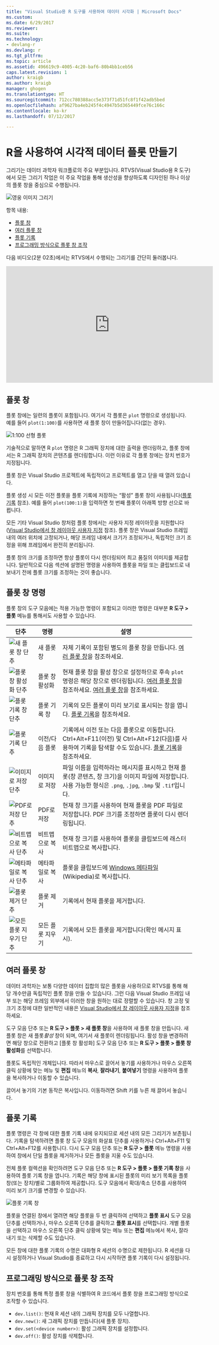 ```yaml
---
title: "Visual Studio용 R 도구를 사용하여 데이터 시각화 | Microsoft Docs"
ms.custom: 
ms.date: 6/29/2017
ms.reviewer: 
ms.suite: 
ms.technology:
- devlang-r
ms.devlang: r
ms.tgt_pltfrm: 
ms.topic: article
ms.assetid: 496619c9-4005-4c20-baf6-80b4bb1ceb56
caps.latest.revision: 1
author: kraigb
ms.author: kraigb
manager: ghogen
ms.translationtype: HT
ms.sourcegitcommit: 712cc780388acc5e373f71d51fc8f1f42adb5bed
ms.openlocfilehash: af9627ba4eb245f4c4947b5d365449fce76c166c
ms.contentlocale: ko-kr
ms.lasthandoff: 07/12/2017

---
```


# <a name="creating-visual-data-plots-with-r"></a>R을 사용하여 시각적 데이터 플롯 만들기

그리기는 데이터 과학자 워크플로의 주요 부분입니다. RTVS(Visual Studio용 R 도구)에서 모든 그리기 작업은 이 주요 작업을 통해 생산성을 향상하도록 디자인된 하나 이상의 플롯 창을 중심으로 수행됩니다.

![영웅 이미지 그리기](media/plotting-hero-image.png)

항목 내용:

- [플롯 창](#the-plot-window)
- [여러 플롯 창](#multiple-plot-windows)
- [플롯 기록](#plot-history)
- [프로그래밍 방식으로 플롯 창 조작](#programmatically-manipulating-plot-windows)

다음 비디오(2분 02초)에서는 RTVS에서 수행되는 그리기를 간단히 둘러봅니다.

<iframe width="560" height="315" src="https://www.youtube.com/embed/ZTbKmz5RSgY" frameborder="0" allowfullscreen></iframe>

## <a name="the-plot-window"></a>플롯 창

플롯 창에는 일련의 플롯이 포함됩니다. 여기서 각 플롯은 `plot` 명령으로 생성됩니다. 예를 들어 `plot(1:100)`를 사용하면 새 플롯 창이 만들어집니다(없는 경우).

![1:100 선형 플롯](media/plotting-1-to-100.png)

기술적으로 말하면 R `plot` 명령은 R 그래픽 장치에 대한 출력을 렌더링하고, 플롯 창에서는 R 그래픽 장치의 콘텐츠를 렌더링합니다. 이런 이유로 각 플롯 창에는 장치 번호가 지정됩니다.

플롯 창은 Visual Studio 프로젝트에 독립적이고 프로젝트를 열고 닫을 때 열려 있습니다.

플롯 생성 시 모든 이전 플롯을 플롯 기록에 저장하는 “활성” 플롯 창이 사용됩니다([플롯 기록](#plot-history) 참조). 예를 들어 `plot(100:1)`을 입력하면 첫 번째 플롯이 아래쪽 방향 선으로 바뀝니다.

모든 기타 Visual Studio 창처럼 플롯 창에서는 사용자 지정 레이아웃을 지원합니다([Visual Studio에서 창 레이아웃 사용자 지정](../ide/customizing-window-layouts-in-visual-studio.md) 참조). 플롯 창은 Visual Studio 프레임 내의 여러 위치에 고정되거나, 해당 프레임 내에서 크기가 조정되거나, 독립적인 크기 조정을 위해 프레임에서 완전히 분리됩니다. 

플롯 창의 크기를 조정하면 항상 플롯이 다시 렌더링되어 최고 품질의 이미지를 제공합니다. 일반적으로 다음 섹션에 설명된 명령을 사용하여 플롯을 파일 또는 클립보드로 내보내기 전에 플롯 크기를 조정하는 것이 좋습니다.

## <a name="plot-window-commands"></a>플롯 창 명령

플롯 창의 도구 모음에는 적용 가능한 명령이 포함되고 이러한 명령은 대부분 **R 도구 > 플롯** 메뉴를 통해서도 사용할 수 있습니다.

| 단추 | 명령 | 설명 | 
| --- | --- | --- |
| ![새 플롯 창 단추](media/plotting-toolbar-01-new-plot-window.png) | 새 플롯 창 | 자체 기록이 포함된 별도의 플롯 창을 만듭니다. [여러 플롯 창](#multiple-plot-windows)을 참조하세요. |
| ![플롯 창 활성화 단추](media/plotting-toolbar-02-activate-plot-window.png) | 플롯 창 활성화 | 현재 플롯 창을 활성 창으로 설정하므로 후속 `plot` 명령은 해당 창으로 렌더링됩니다. [여러 플롯 창](#multiple-plot-windows)을 참조하세요. [여러 플롯 창](#multiple-plot-windows)을 참조하세요. |
| ![플롯 기록 창 단추](media/plotting-toolbar-03-plot-history.png) | 플롯 기록 창 | 기록의 모든 플롯이 미리 보기로 표시되는 창을 엽니다. [플롯 기록](#plot-history)을 참조하세요. |
| ![플롯 기록 단추](media/plotting-toolbar-04-plot-history-arrows.png) | 이전/다음 플롯 |  기록에서 이전 또는 다음 플롯으로 이동합니다. Ctrl+Alt+F11(이전) 및 Ctrl+Alt+F12(다음)를 사용하여 기록을 탐색할 수도 있습니다. [플롯 기록](#plot-history)을 참조하세요. |
| ![이미지로 저장 단추](media/plotting-toolbar-05-save-as-image.png)| 이미지로 저장 | 파일 이름을 입력하라는 메시지를 표시하고 현재 플롯(창 콘텐츠, 창 크기)을 이미지 파일에 저장합니다. 사용 가능한 형식은 `.png`, `.jpg`, `.bmp` 및 `.tif`입니다. |
| ![PDF로 저장 단추](media/plotting-toolbar-06-save-as-pdf.png)| PDF로 저장 | 현재 창 크기를 사용하여 현재 플롯을 PDF 파일로 저장합니다. PDF 크기를 조정하면 플롯이 다시 렌더링됩니다. |
| ![비트맵으로 복사 단추](media/plotting-toolbar-07-copy-as-bitmap.png)| 비트맵으로 복사 | 현재 창 크기를 사용하여 플롯을 클립보드에 래스터 비트맵으로 복사합니다. | 
| ![메타파일로 복사 단추](media/plotting-toolbar-08-copy-as-metafile.png)| 메타파일로 복사 | 플롯을 클립보드에 [Windows 메타파일](https://en.wikipedia.org/wiki/Windows_Metafile)(Wikipedia)로 복사합니다. | 
| ![플롯 제거 단추](media/plotting-toolbar-09-remove-plot.png)| 플롯 제거 | 기록에서 현재 플롯을 제거합니다. |
| ![모든 플롯 지우기 단추](media/plotting-toolbar-10-clear-all-plots.png) | 모든 플롯 지우기 | 기록에서 모든 플롯을 제거합니다(확인 메시지 표시). |

## <a name="multiple-plot-windows"></a>여러 플롯 창

데이터 과학자는 보통 다양한 데이터 집합의 많은 플롯을 사용하므로 RTVS를 통해 해당 개수만큼 독립적인 플롯 창을 만들 수 있습니다. 그런 다음 Visual Studio 프레임 내부 또는 해당 프레임 외부에서 이러한 창을 원하는 대로 정렬할 수 있습니다. 창 고정 및 크기 조정에 대한 일반적인 내용은 [Visual Studio에서 창 레이아웃 사용자 지정](../ide/customizing-window-layouts-in-visual-studio.md)을 참조하세요.

도구 모음 단추 또는 **R 도구 > 플롯 > 새 플롯 창**을 사용하여 새 플롯 창을 만듭니다. 새 플롯 창은 새 플롯*활성* 창이 되며, 여기서 새 플롯이 렌더링됩니다. 활성 창을 변경하려면 해당 창으로 전환하고 [플롯 창 활성화] 도구 모음 단추 또는 **R 도구 > 플롯 > 플롯 창 활성화**를 선택합니다.

플롯도 독립적인 개체입니다. 따라서 마우스로 끌어서 놓기를 사용하거나 마우스 오른쪽 클릭 상황에 맞는 메뉴 및 **편집** 메뉴의 **복사**, **잘라내기**, **붙여넣기** 명령을 사용하여 플롯을 복사하거나 이동할 수 있습니다.

끌어서 놓기의 기본 동작은 복사입니다. 이동하려면 Shift 키를 누른 채 끌어서 놓습니다.

## <a name="plot-history"></a>플롯 기록

플롯 명령은 각 창에 대한 플롯 기록 내에 유지되므로 세션 내의 모든 그리기가 보존됩니다. 기록을 탐색하려면 플롯 창 도구 모음의 화살표 단추를 사용하거나 Ctrl+Alt+F11 및 Ctrl+Alt+F12를 사용합니다. 다시 도구 모음 단추 또는 **R 도구 > 플롯** 메뉴 명령을 사용하여 창에서 단일 플롯을 제거하거나 모든 플롯을 지울 수도 있습니다.

전체 플롯 컬렉션을 확인하려면 도구 모음 단추 또는 **R 도구 > 플롯 > 플롯 기록 창**을 사용하여 플롯 기록 창을 엽니다.
기록은 해당 창에 표시된 플롯의 미리 보기 목록을 플롯 창(또는 장치)별로 그룹화하여 제공합니다. 도구 모음에서 확대/축소 단추를 사용하여 미리 보기 크기를 변경할 수 있습니다.

![플롯 기록 창](media/plotting-plot-history-window.png)

플롯을 연결된 창에서 열려면 해당 플롯을 두 번 클릭하여 선택하고 **플롯 표시** 도구 모음 단추를 선택하거나, 마우스 오른쪽 단추를 클릭하고 **플롯 표시**를 선택합니다. 개별 플롯을 선택하고 마우스 오른쪽 단추 클릭 상황에 맞는 메뉴 또는 **편집** 메뉴에서 복사, 잘라내기 또는 삭제할 수도 있습니다.

모든 창에 대한 플롯 기록의 수명은 대화형 R 세션의 수명으로 제한됩니다. R 세션을 다시 설정하거나 Visual Studio를 종료하고 다시 시작하면 플롯 기록이 다시 설정됩니다.

## <a name="programmatically-manipulating-plot-windows"></a>프로그래밍 방식으로 플롯 창 조작

장치 번호를 통해 특정 플롯 창을 식별하여 R 코드에서 플롯 창을 프로그래밍 방식으로 조작할 수 있습니다. 

- `dev.list()`: 현재 R 세션 내의 그래픽 장치를 모두 나열합니다.
- `dev.new()`: 새 그래픽 장치를 만듭니다(새 플롯 장치).
- `dev.set(<device number>)`: 활성 그래픽 장치를 설정합니다.
- `dev.off()`: 활성 장치를 삭제합니다.

